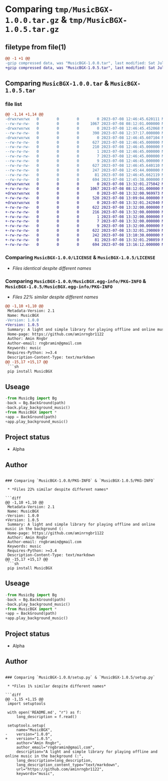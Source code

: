 # Comparing `tmp/MusicBGX-1.0.0.tar.gz` & `tmp/MusicBGX-1.0.5.tar.gz`

## filetype from file(1)

```diff
@@ -1 +1 @@
-gzip compressed data, was "MusicBGX-1.0.0.tar", last modified: Sat Jul  8 12:46:45 2023, max compression
+gzip compressed data, was "MusicBGX-1.0.5.tar", last modified: Sat Jul  8 13:32:01 2023, max compression
```

## Comparing `MusicBGX-1.0.0.tar` & `MusicBGX-1.0.5.tar`

### file list

```diff
@@ -1,14 +1,14 @@
-drwxrwxrwx   0        0        0        0 2023-07-08 12:46:45.620111 MusicBGX-1.0.0/
--rw-rw-rw-   0        0        0     1067 2023-07-08 08:12:01.000000 MusicBGX-1.0.0/LICENSE
-drwxrwxrwx   0        0        0        0 2023-07-08 12:46:45.452068 MusicBGX-1.0.0/MusicBGX/
--rw-rw-rw-   0        0        0      390 2023-07-08 12:37:17.000000 MusicBGX-1.0.0/MusicBGX/Bg.py
-drwxrwxrwx   0        0        0        0 2023-07-08 12:46:45.607104 MusicBGX-1.0.0/MusicBGX.egg-info/
--rw-rw-rw-   0        0        0      627 2023-07-08 12:46:45.000000 MusicBGX-1.0.0/MusicBGX.egg-info/PKG-INFO
--rw-rw-rw-   0        0        0      210 2023-07-08 12:46:45.000000 MusicBGX-1.0.0/MusicBGX.egg-info/SOURCES.txt
--rw-rw-rw-   0        0        0        1 2023-07-08 12:46:45.000000 MusicBGX-1.0.0/MusicBGX.egg-info/dependency_links.txt
--rw-rw-rw-   0        0        0        7 2023-07-08 12:46:45.000000 MusicBGX-1.0.0/MusicBGX.egg-info/requires.txt
--rw-rw-rw-   0        0        0        9 2023-07-08 12:46:45.000000 MusicBGX-1.0.0/MusicBGX.egg-info/top_level.txt
--rw-rw-rw-   0        0        0      627 2023-07-08 12:46:45.640110 MusicBGX-1.0.0/PKG-INFO
--rw-rw-rw-   0        0        0      247 2023-07-08 12:45:44.000000 MusicBGX-1.0.0/README.md
--rw-rw-rw-   0        0        0       81 2023-07-08 12:46:45.662119 MusicBGX-1.0.0/setup.cfg
--rw-rw-rw-   0        0        0      694 2023-07-08 12:45:38.000000 MusicBGX-1.0.0/setup.py
+drwxrwxrwx   0        0        0        0 2023-07-08 13:32:01.275042 MusicBGX-1.0.5/
+-rw-rw-rw-   0        0        0     1067 2023-07-08 08:12:01.000000 MusicBGX-1.0.5/LICENSE
+drwxrwxrwx   0        0        0        0 2023-07-08 13:32:00.969973 MusicBGX-1.0.5/MusicBGX/
+-rw-rw-rw-   0        0        0      520 2023-07-08 13:09:04.000000 MusicBGX-1.0.5/MusicBGX/__init__.py
+drwxrwxrwx   0        0        0        0 2023-07-08 13:32:01.242040 MusicBGX-1.0.5/MusicBGX.egg-info/
+-rw-rw-rw-   0        0        0      622 2023-07-08 13:32:00.000000 MusicBGX-1.0.5/MusicBGX.egg-info/PKG-INFO
+-rw-rw-rw-   0        0        0      216 2023-07-08 13:32:00.000000 MusicBGX-1.0.5/MusicBGX.egg-info/SOURCES.txt
+-rw-rw-rw-   0        0        0        1 2023-07-08 13:32:00.000000 MusicBGX-1.0.5/MusicBGX.egg-info/dependency_links.txt
+-rw-rw-rw-   0        0        0        7 2023-07-08 13:32:00.000000 MusicBGX-1.0.5/MusicBGX.egg-info/requires.txt
+-rw-rw-rw-   0        0        0        9 2023-07-08 13:32:00.000000 MusicBGX-1.0.5/MusicBGX.egg-info/top_level.txt
+-rw-rw-rw-   0        0        0      622 2023-07-08 13:32:01.290069 MusicBGX-1.0.5/PKG-INFO
+-rw-rw-rw-   0        0        0      242 2023-07-08 13:10:30.000000 MusicBGX-1.0.5/README.md
+-rw-rw-rw-   0        0        0       81 2023-07-08 13:32:01.298059 MusicBGX-1.0.5/setup.cfg
+-rw-rw-rw-   0        0        0      694 2023-07-08 13:16:12.000000 MusicBGX-1.0.5/setup.py
```

### Comparing `MusicBGX-1.0.0/LICENSE` & `MusicBGX-1.0.5/LICENSE`

 * *Files identical despite different names*

### Comparing `MusicBGX-1.0.0/MusicBGX.egg-info/PKG-INFO` & `MusicBGX-1.0.5/MusicBGX.egg-info/PKG-INFO`

 * *Files 22% similar despite different names*

```diff
@@ -1,10 +1,10 @@
 Metadata-Version: 2.1
 Name: MusicBGX
-Version: 1.0.0
+Version: 1.0.5
 Summary: A light and simple library for playing offline and online music in the background (:
 Home-page: https://github.com/aminrngbr1122
 Author: Amin Rngbr
 Author-email: rngbramin@gmail.com
 Keywords: music
 Requires-Python: >=3.4
 Description-Content-Type: text/markdown
@@ -15,17 +15,17 @@
 ```sh
 pip install MusicBGX
 ```
 
 ## Useage
 
 ```python
-from MusicBg import Bg
-back = Bg.BackGround(path)
-back.play_background_music()
+from MusicBGX import *
+app = BackGround(path)
+app.play_background_music()
 ```
 
 ## Project status
 
 - Alpha
 
 ## Author
```

### Comparing `MusicBGX-1.0.0/PKG-INFO` & `MusicBGX-1.0.5/PKG-INFO`

 * *Files 22% similar despite different names*

```diff
@@ -1,10 +1,10 @@
 Metadata-Version: 2.1
 Name: MusicBGX
-Version: 1.0.0
+Version: 1.0.5
 Summary: A light and simple library for playing offline and online music in the background (:
 Home-page: https://github.com/aminrngbr1122
 Author: Amin Rngbr
 Author-email: rngbramin@gmail.com
 Keywords: music
 Requires-Python: >=3.4
 Description-Content-Type: text/markdown
@@ -15,17 +15,17 @@
 ```sh
 pip install MusicBGX
 ```
 
 ## Useage
 
 ```python
-from MusicBg import Bg
-back = Bg.BackGround(path)
-back.play_background_music()
+from MusicBGX import *
+app = BackGround(path)
+app.play_background_music()
 ```
 
 ## Project status
 
 - Alpha
 
 ## Author
```

### Comparing `MusicBGX-1.0.0/setup.py` & `MusicBGX-1.0.5/setup.py`

 * *Files 1% similar despite different names*

```diff
@@ -1,15 +1,15 @@
 import setuptools
 
 with open('README.md', "r") as f:
     long_description = f.read()
 
 setuptools.setup(
     name="MusicBGX",
-    version="1.0.0",
+    version="1.0.5",
     author="Amin Rngbr",
     author_email="rngbramin@gmail.com",
     description="A light and simple library for playing offline and online music in the background (:",
     long_description=long_description,
     long_description_content_type="text/markdown",
     url="https://github.com/aminrngbr1122",
     keywords="music",
```

